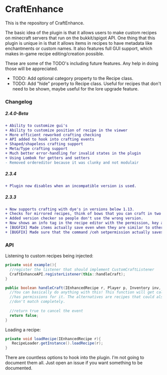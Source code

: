 # CraftEnhance

This is the repository of CraftEnhance. 

The basic idea of the plugin is that it allows users to make custom recipes on minecraft servers that run on the bukkit/spigot API. One thing that this plugin is unique in is that it allows items in recipes to have metadata like enchantments or custom names. It also features full GUI support, which makes in-game recipe editing/creation possible.
 
These are some of the TODO's including future features. Any help in doing those will be appreciated.
 - TODO: Add optional category property to the Recipe class.
 - TODO: Add "hide" property to Recipe class. Useful for recipes that don't need to be shown, maybe useful for the lore upgrade feature. 


### Changelog

##### 2.4.0-Beta
```diff
+ Ability to customize gui's
+ Ability to customize position of recipe in the viewer
+ More efficient reworked crafting checking
+ API added to hook into crafting events
+ Shaped/shapeless crafting support
+ Meta/Type crafting support
+ Much better error-handling for invalid states in the plugin
+ Using Lombok for getters and setters
- Removed ordereditor because it was clunky and not modulair
```

##### 2.3.4
```diff
+ Plugin now disables when an incompatible version is used.
```
##### 2.3.3
```diff
+ Now supports crafting with dye's in versions below 1.13.
+ Checks for mirrored recipes, think of bows that you can craft in two ways.
+ Added version checker so people don't use the wrong version.
+ Now shows an info tag in the recipe editor with the permission, key and default result.
+ [BUGFIX] Made items actually save even when they are similar to other items.
+ [BUGFIX] Made sure that the command /ceh setpermission actually saves the permission.
```


### API
Listening to custom recipes being injected:
```java
private void example(){
  //register the listener that should implement CustomCraftListener
  CraftEnhanceAPI.registerListener(this::handleCraft);
}

public boolean handleCraft(IEnhancedRecipe r, Player p, Inventory inv, RecipeGroup alternatives){
  //You can basically do anything with this! This function will get called when a recipe matches and the user
  //has permissions for it. The alternatives are recipes that could also match, but are not yet checked or 
  //don't match completely.
  
  //return true to cancel the event
  return false;
}
```

Loading a recipe:
```java
private void loadRecipe(IEnhancedRecipe r){
   RecipeLoader.getInstance().loadRecipe(r);
}
```

There are countless options to hook into the plugin. I'm not going to document them all. Just open an issue if you want something to be documented.

